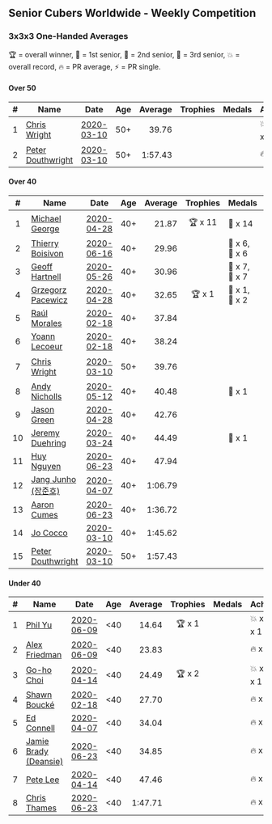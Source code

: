 ## Senior Cubers Worldwide - Weekly Competition
### 3x3x3 One-Handed Averages

🏆 = overall winner, 🥇 = 1st senior, 🥈 = 2nd senior, 🥉 = 3rd senior, 💥 = overall record, 🔥 = PR average, ⚡ = PR single.

#### Over 50

| # | Name | Date | Age | Average | Trophies | Medals | Achievements | Video |
| :--: | -- | :--: | :--: | --: | :--: | :-- | :-- | -- |
| 1 | [Chris Wright](../../persons/chris_wright/333oh.md) | [2020-03-10](2020-03-10.md) | 50+ | 39.76 |  |  | 💥 x 1, 🔥 x 1, ⚡ x 1 | [Link](https://www.facebook.com/events/684510792316675/permalink/685546418879779/) |
| 2 | [Peter Douthwright](../../persons/peter_douthwright/333oh.md) | [2020-03-10](2020-03-10.md) | 50+ | 1:57.43 |  |  | 🔥 x 1, ⚡ x 2 | [Link](https://www.facebook.com/events/684510792316675/permalink/688822721885482/) |

#### Over 40

| # | Name | Date | Age | Average | Trophies | Medals | Achievements | Video |
| :--: | -- | :--: | :--: | --: | :--: | :-- | :-- | -- |
| 1 | [Michael George](../../persons/michael_george/333oh.md) | [2020-04-28](2020-04-28.md) | 40+ | 21.87 | 🏆 x 11 | 🥇 x 14 | 💥 x 5, 🔥 x 3, ⚡ x 5 | [Link](https://www.facebook.com/events/535188653858103/permalink/535332343843734/) |
| 2 | [Thierry Boisivon](../../persons/thierry_boisivon/333oh.md) | [2020-06-16](2020-06-16.md) | 40+ | 29.96 |  | 🥈 x 6, 🥉 x 6 | 🔥 x 7, ⚡ x 3 | [Link](https://www.facebook.com/events/604103587178706/permalink/608762373379494/) |
| 3 | [Geoff Hartnell](../../persons/geoff_hartnell/333oh.md) | [2020-05-26](2020-05-26.md) | 40+ | 30.96 |  | 🥈 x 7, 🥉 x 7 | 🔥 x 5, ⚡ x 4 | [Link](https://www.facebook.com/events/688407551989463/permalink/690561981774020/) |
| 4 | [Grzegorz Pacewicz](../../persons/grzegorz_pacewicz/333oh.md) | [2020-04-28](2020-04-28.md) | 40+ | 32.65 | 🏆 x 1 | 🥇 x 1, 🥈 x 2 | 🔥 x 3, ⚡ x 2 | [Link](https://www.facebook.com/events/535188653858103/permalink/537395990304036/) |
| 5 | [Raúl Morales](../../persons/raul_morales/333oh.md) | [2020-02-18](2020-02-18.md) | 40+ | 37.84 |  |  | 🔥 x 1, ⚡ x 1 | |
| 6 | [Yoann Lecoeur](../../persons/yoann_lecoeur/333oh.md) | [2020-02-18](2020-02-18.md) | 40+ | 38.24 |  |  | 🔥 x 1, ⚡ x 1 | [Link](https://www.facebook.com/events/1618332754973681/permalink/1622459904560966/) |
| 7 | [Chris Wright](../../persons/chris_wright/333oh.md) | [2020-03-10](2020-03-10.md) | 50+ | 39.76 |  |  | 💥 x 1, 🔥 x 1, ⚡ x 1 | [Link](https://www.facebook.com/events/684510792316675/permalink/685546418879779/) |
| 8 | [Andy Nicholls](../../persons/andy_nicholls/333oh.md) | [2020-05-12](2020-05-12.md) | 40+ | 40.48 |  | 🥉 x 1 | 🔥 x 2, ⚡ x 4 | [Link](https://www.facebook.com/events/546188069600739/permalink/546935109526035/) |
| 9 | [Jason Green](../../persons/jason_green/333oh.md) | [2020-04-28](2020-04-28.md) | 40+ | 42.76 |  |  | 🔥 x 1, ⚡ x 1 | [Link](https://www.facebook.com/jasongreenbowler/videos/10163336975180425/) |
| 10 | [Jeremy Duehring](../../persons/jeremy_duehring/333oh.md) | [2020-03-24](2020-03-24.md) | 40+ | 44.49 |  | 🥉 x 1 | 🔥 x 2, ⚡ x 2 | [Link](https://www.facebook.com/events/212335450005639/permalink/213082393264278/) |
| 11 | [Huy Nguyen](../../persons/huy_nguyen/333oh.md) | [2020-06-23](2020-06-23.md) | 40+ | 47.94 |  |  | 🔥 x 2, ⚡ x 1 | [Link](https://www.facebook.com/events/722150235200875/permalink/726287661453799/) |
| 12 | [Jang Junho (장준호)](../../persons/jang_junho/333oh.md) | [2020-04-07](2020-04-07.md) | 40+ | 1:06.79 |  |  | 🔥 x 3, ⚡ x 3 | [Link](https://www.facebook.com/events/682716079141575/permalink/686595828753600/) |
| 13 | [Aaron Cumes](../../persons/aaron_cumes/333oh.md) | [2020-06-23](2020-06-23.md) | 40+ | 1:36.72 |  |  | 🔥 x 4, ⚡ x 5 | [Link](https://www.facebook.com/events/722150235200875/permalink/722235995192299/) |
| 14 | [Jo Cocco](../../persons/jo_cocco/333oh.md) | [2020-03-10](2020-03-10.md) | 40+ | 1:45.62 |  |  | 🔥 x 2, ⚡ x 3 | [Link](https://www.facebook.com/events/164742401163863/permalink/168022254169211/) |
| 15 | [Peter Douthwright](../../persons/peter_douthwright/333oh.md) | [2020-03-10](2020-03-10.md) | 50+ | 1:57.43 |  |  | 🔥 x 1, ⚡ x 2 | [Link](https://www.facebook.com/events/684510792316675/permalink/688822721885482/) |

#### Under 40

| # | Name | Date | Age | Average | Trophies | Medals | Achievements | Video |
| :--: | -- | :--: | :--: | --: | :--: | :-- | :-- | -- |
| 1 | [Phil Yu](../../persons/phil_yu/333oh.md) | [2020-06-09](2020-06-09.md) | <40 | 14.64 | 🏆 x 1 |  | 💥 x 1, 🔥 x 1, ⚡ x 1 | [Link](https://www.facebook.com/events/903549840109576/permalink/904463093351584/) |
| 2 | [Alex Friedman](../../persons/alex_friedman/333oh.md) | [2020-06-09](2020-06-09.md) | <40 | 23.83 |  |  | 🔥 x 4, ⚡ x 4 | [Link](https://www.facebook.com/events/903549840109576/permalink/907939493003944/) |
| 3 | [Go-ho Choi](../../persons/go_ho_choi/333oh.md) | [2020-04-14](2020-04-14.md) | <40 | 24.49 | 🏆 x 2 |  | 💥 x 1, 🔥 x 2, ⚡ x 1 | [Link](https://www.facebook.com/events/982619255468618/permalink/987264148337462/) |
| 4 | [Shawn Boucké](../../persons/shawn_boucke/333oh.md) | [2020-02-18](2020-02-18.md) | <40 | 27.70 |  |  | 🔥 x 1, ⚡ x 1 | [Link](https://www.facebook.com/events/1618332754973681/permalink/1621909717949318/) |
| 5 | [Ed Connell](../../persons/ed_connell/333oh.md) | [2020-04-07](2020-04-07.md) | <40 | 34.04 |  |  | 🔥 x 1, ⚡ x 1 | [Link](https://www.facebook.com/events/682716079141575/permalink/684177285662121/) |
| 6 | [Jamie Brady (Deansie)](../../persons/jamie_brady/333oh.md) | [2020-06-23](2020-06-23.md) | <40 | 34.85 |  |  | 🔥 x 4, ⚡ x 3 | [Link](https://www.facebook.com/events/722150235200875/permalink/725813714834527/) |
| 7 | [Pete Lee](../../persons/pete_lee/333oh.md) | [2020-04-14](2020-04-14.md) | <40 | 47.46 |  |  | 🔥 x 2, ⚡ x 1 | [Link](https://www.facebook.com/events/982619255468618/permalink/985950998468777/) |
| 8 | [Chris Thames](../../persons/chris_thames/333oh.md) | [2020-06-23](2020-06-23.md) | <40 | 1:47.71 |  |  | 🔥 x 2, ⚡ x 1 | [Link](https://www.facebook.com/events/722150235200875/permalink/725711178178114/) |


<!-- Global site tag (gtag.js) - Google Analytics -->
<script async src="https://www.googletagmanager.com/gtag/js?id=UA-86348435-3"></script>
<script>window.dataLayer = window.dataLayer || []; function gtag() {dataLayer.push(arguments);} gtag('js', new Date()); gtag('config', 'UA-86348435-3');</script>
